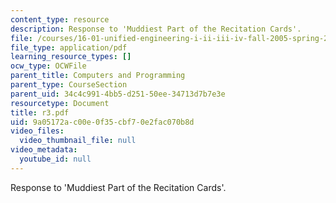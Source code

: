 ```yaml
---
content_type: resource
description: Response to 'Muddiest Part of the Recitation Cards'.
file: /courses/16-01-unified-engineering-i-ii-iii-iv-fall-2005-spring-2006/9a05172ac00e0f35cbf70e2fac070b8d_r3.pdf
file_type: application/pdf
learning_resource_types: []
ocw_type: OCWFile
parent_title: Computers and Programming
parent_type: CourseSection
parent_uid: 34c4c991-4bb5-d251-50ee-34713d7b7e3e
resourcetype: Document
title: r3.pdf
uid: 9a05172a-c00e-0f35-cbf7-0e2fac070b8d
video_files:
  video_thumbnail_file: null
video_metadata:
  youtube_id: null
---
```

Response to 'Muddiest Part of the Recitation Cards'.

